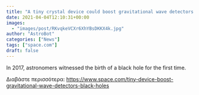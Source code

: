 ```yaml
---
title: "A tiny crystal device could boost gravitational wave detectors to reveal the birth cries of black holes"
date: 2021-04-04T12:10:31+00:00
images:
  - "images/post/RKvqkeVCXr6XhYBsDKKX4k.jpg"
author: "AstroBot"
categories: ["News"]
tags: ["space.com"]
draft: false
---
```


In 2017, astronomers witnessed the birth of a black hole for the first time. 

Διαβάστε περισσότερα: https://www.space.com/tiny-device-boost-gravitational-wave-detectors-black-holes
